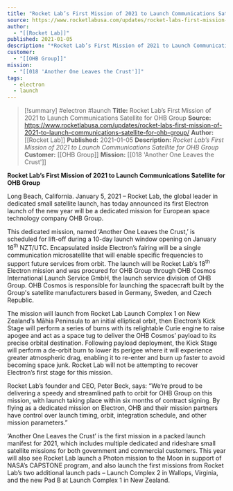 ```yaml
---
title: "Rocket Lab’s First Mission of 2021 to Launch Communications Satellite for OHB Group "
source: https://www.rocketlabusa.com/updates/rocket-labs-first-mission-of-2021-to-launch-communications-satellite-for-ohb-group/
author:
  - "[[Rocket Lab]]"
published: 2021-01-05
description: "*Rocket Lab’s First Mission of 2021 to Launch Communications Satellite for OHB Group*"
customer:
  - "[[OHB Group]]"
mission:
  - "[[018 'Another One Leaves the Crust']]"
tags:
  - electron
  - launch
---
```

>[!summary]
#electron #launch
**Title:** Rocket Lab’s First Mission of 2021 to Launch Communications Satellite for OHB Group 
**Source:** https://www.rocketlabusa.com/updates/rocket-labs-first-mission-of-2021-to-launch-communications-satellite-for-ohb-group/
**Author:** [[Rocket Lab]]
**Published:** 2021-01-05
**Description:** *Rocket Lab’s First Mission of 2021 to Launch Communications Satellite for OHB Group*
**Customer:** [[OHB Group]]
**Mission:** [[018 'Another One Leaves the Crust']]

**Rocket Lab’s First Mission of 2021 to Launch Communications Satellite for OHB Group**

Long Beach, California. January 5, 2021 – Rocket Lab, the global leader in dedicated small satellite launch, has today announced its first Electron launch of the new year will be a dedicated mission for European space technology company OHB Group.

This dedicated mission, named ‘Another One Leaves the Crust,’ is scheduled for lift-off during a 10-day launch window opening on January 16<sup>th</sup> NZT/UTC. Encapsulated inside Electron’s fairing will be a single communication microsatellite that will enable specific frequencies to support future services from orbit. The launch will be Rocket Lab’s 18<sup>th</sup> Electron mission and was procured for OHB Group through OHB Cosmos International Launch Service GmbH, the launch service division of OHB Group. OHB Cosmos is responsible for launching the spacecraft built by the Group's satellite manufacturers based in Germany, Sweden, and Czech Republic.

The mission will launch from Rocket Lab Launch Complex 1 on New Zealand’s Māhia Peninsula to an initial elliptical orbit, then Electron’s Kick Stage will perform a series of burns with its relightable Curie engine to raise apogee and act as a space tug to deliver the OHB Cosmos’ payload to its precise orbital destination. Following payload deployment, the Kick Stage will perform a de-orbit burn to lower its perigee where it will experience greater atmospheric drag, enabling it to re-enter and burn up faster to avoid becoming space junk. Rocket Lab will not be attempting to recover Electron’s first stage for this mission.

Rocket Lab’s founder and CEO, Peter Beck, says: “We’re proud to be delivering a speedy and streamlined path to orbit for OHB Group on this mission, with launch taking place within six months of contract signing. By flying as a dedicated mission on Electron, OHB and their mission partners have control over launch timing, orbit, integration schedule, and other mission parameters.”

‘Another One Leaves the Crust’ is the first mission in a packed launch manifest for 2021, which includes multiple dedicated and rideshare small satellite missions for both government and commercial customers. This year will also see Rocket Lab launch a Photon mission to the Moon in support of NASA’s CAPSTONE program, and also launch the first missions from Rocket Lab’s two additional launch pads – Launch Complex 2 in Wallops, Virginia, and the new Pad B at Launch Complex 1 in New Zealand.